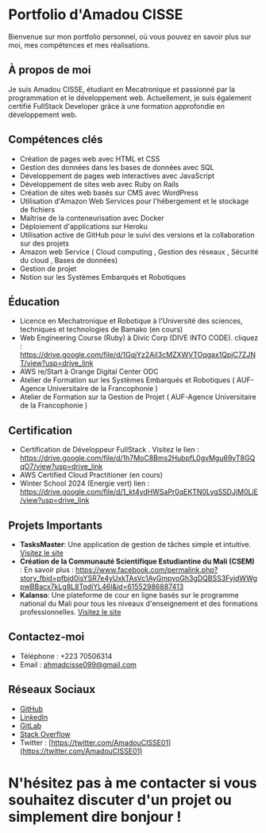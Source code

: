 # Portfolio d'Amadou CISSE

Bienvenue sur mon portfolio personnel, où vous pouvez en savoir plus sur moi, mes compétences et mes réalisations.

## À propos de moi

Je suis Amadou CISSE, étudiant en Mecatronique et passionné par la programmation et le développement web. Actuellement, je suis également certifié FullStack Developer grâce à une formation approfondie en développement web.

## Compétences clés

- Création de pages web avec HTML et CSS
- Gestion des données dans les bases de données avec SQL
- Développement de pages web interactives avec JavaScript
- Développement de sites web avec Ruby on Rails
- Création de sites web basés sur CMS avec WordPress
- Utilisation d'Amazon Web Services pour l'hébergement et le stockage de fichiers 
- Maîtrise de la conteneurisation avec Docker
- Déploiement d'applications sur Heroku
- Utilisation active de GitHub pour le suivi des versions et la collaboration sur des projets
- Amazon web Service ( Cloud computing , Gestion des réseaux , Sécurité du cloud , Bases de données)
- Gestion de projet
- Notion sur les Systèmes Embarqués et Robotiques

## Éducation

- Licence en Mechatronique et Robotique à l'Université des sciences, techniques et technologies de Bamako (en cours)
- Web Engineering Course (Ruby)  à Divic Corp (DIVE INTO CODE).  cliquez : https://drive.google.com/file/d/1GqjYz2AiI3cMZXWVTOqgax1QpjC7ZJNT/view?usp=drive_link
- AWS re/Start à Orange Digital Center  ODC
- Atelier de Formation sur les Systèmes Embarqués et Robotiques ( AUF-Agence Universitaire de la Francophonie )
- Atelier de Formation sur la Gestion de Projet ( AUF-Agence Universitaire de la Francophonie )
  
## Certification

- Certification de Développeur FullStack .  Visitez le lien : https://drive.google.com/file/d/1h7MoC8Bms2HubpfL0gvMgu69yT8GQqO7/view?usp=drive_link
- AWS Certified Cloud Practitioner (en cours)
- Winter School 2024 (Energie vert) lien : https://drive.google.com/file/d/1_kt4vdHWSaPr0qEKTN0LygSSDJjM0LiE/view?usp=drive_link
  
## Projets Importants

- **TasksMaster**: Une application de gestion de tâches simple et intuitive. [Visitez le site](https://github.com/1Amadou/Application_Original)
- **Création de la Communauté Scientifique Estudiantine du Mali (CSEM)** : En savoir plus : https://www.facebook.com/permalink.php?story_fbid=pfbid0isYSR7e4yUxkTAsVc1AyGmpyoGh3gDQBSS3FyjdWWgpwBBacx7kLg8L8TqdjYL46l&id=61552986887413 
- **Kalanso**: Une plateforme de cour en ligne basés sur le programme national du Mali pour tous les niveaux d'enseignement et des formations professionnelles. [Visitez le site](https://github.com/1Amadou/Kalanso)

## Contactez-moi

- Téléphone : +223 70506314
- Email : ahmadcisse099@gmail.com

## Réseaux Sociaux

- [GitHub](https://github.com/1Amadou)
- [LinkedIn](https://www.linkedin.com/in/ahmad-ciss%C3%A9-3949b8240/)
- [GitLab](https://gitlab.com/1Amadou)
- [Stack Overflow](https://stackoverflow.com/users/22550761/amadou-cisse)
- Twitter : [https://twitter.com/AmadouCISSE01](https://twitter.com/AmadouCISSE01)

N'hésitez pas à me contacter si vous souhaitez discuter d'un projet ou simplement dire bonjour !
=======

